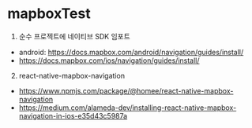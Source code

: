 # mapboxTest


1. 순수 프로젝트에 네이티브 SDK 임포트
 - android: https://docs.mapbox.com/android/navigation/guides/install/
 - https://docs.mapbox.com/ios/navigation/guides/install/
2. react-native-mapbox-navigation
 - https://www.npmjs.com/package/@homee/react-native-mapbox-navigation
 - https://medium.com/alameda-dev/installing-react-native-mapbox-navigation-in-ios-e35d43c5987a

